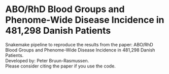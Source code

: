 # ABO/RhD Blood Groups and Phenome-Wide Disease Incidence in 481,298 Danish Patients
Snakemake pipeline to reproduce the results from the paper: ABO/RhD Blood Groups and Phenome-Wide Disease Incidence  in 481,298 Danish Patients.\
Developed by: Peter Bruun-Rasmussen. \
Please consider citing the paper if you use the code.
